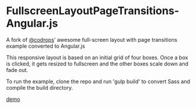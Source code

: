 FullscreenLayoutPageTransitions-Angular.js
==========================================

A fork of [@codrops](https://github.com/codrops)' awesome full-screen layout with page transitions example converted to Angular.js

This responsive layout is based on an initial grid of four boxes. Once a box is clicked, it gets resized to fullscreen and the other boxes scale down and fade out.

To run the example, clone the repo and run 'gulp build' to convert Sass and compile the build directory.

[demo](http://plnkr.co/edit/Z4O17KYQp2NUeNYvstgi?p=preview)
